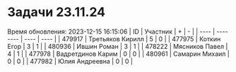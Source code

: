 # Задачи 23.11.24
Время обновления: 2023-12-15 16:15:06
| ID   | Участник | +    | -    |
| ---- | -------- | ---- | ---- |
| 479917 | Третьяков Кирилл | 5 | 0 |
| 477975 | Коткин Егор | 3 | 1 |
| 480936 | Ившин Роман | 3 | 1 |
| 478222 | Мясников Павел | 4 | 1 |
| 477978 | Вадретдинов Карим | 0 | 0 |
| 480961 | Самарин Михаил | 0 | 0 |
| 477982 | Юлия Андреевна | 0 | 0 |
